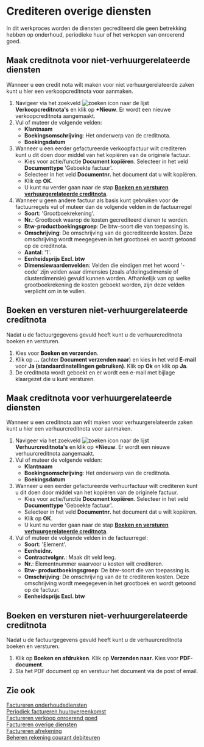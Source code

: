 # Crediteren overige diensten

In dit werkproces worden de diensten gecrediteerd die geen betrekking hebben op onderhoud, periodieke huur of het verkopen van onroerend goed.

## Maak creditnota voor niet-verhuurgerelateerde diensten

Wanneer u een credit nota wilt maken voor niet verhuurgerelateerde zaken kunt u hier een verkoopcreditnota voor aanmaken. 

1. Navigeer via het zoekveld ![zoeken icon](/assets/images/zoeken.png "zoeken icon") naar de lijst **Verkoopcreditnota's** en klik op **+Nieuw**. Er wordt een nieuwe verkoopcreditnota aangemaakt. 
2. Vul of muteer de volgende velden:
	- **Klantnaam**
	- **Boekingsomschrijving**: Het onderwerp van de creditnota.
	- **Boekingsdatum**
3. Wanneer u een eerder gefactureerde verkoopfactuur wilt crediteren kunt u dit doen door middel van het kopiëren van de originele factuur. 
	- Kies voor actie/functie **Document kopiëren**. Selecteer in het veld **Documenttype** 'Geboekte factuur'. 
	- Selecteer in het veld **Documentnr.** het document dat u wilt kopiëren. 
	- Klik op **OK**. 
	- U kunt nu verder gaan naar de stap **[Boeken en versturen verhuurgerelateerde creditnota](#Boeken-en-versturen-verhuurgerelateerde-creditnota)**.
4. Wanneer u geen andere factuur als basis kunt gebruiken voor de factuurregels vul of muteer dan de volgende velden in de factuurregel
	- **Soort**: 'Grootboekrekening'.
	- **Nr.**: Grootboek waarop de kosten gecrediteerd dienen te worden. 
	- **Btw-productboekingsgroep**: De btw-soort die van toepassing is.
	- **Omschrijving**: De omschrijving van de gecrediteerde kosten. Deze omschrijving wordt meegegeven in het grootboek en wordt getoond op de creditnota. 
	- **Aantal**: '1'.
	- **Eenheidsprijs Excl. btw**
	 - **Dimensiewaardenvelden**: Velden die eindigen met het woord '-code' zijn velden waar dimensies (zoals afdelingsdimensie of clusterdimensie) gevuld kunnen worden. Afhankelijk van op welke grootboekrekening de kosten geboekt worden, zijn deze velden verplicht om in te vullen.  

## Boeken en versturen niet-verhuurgerelateerde creditnota

Nadat u de factuurgegevens gevuld heeft kunt u de verhuurcreditnota boeken en versturen. 

1. Kies voor **Boeken en verzenden**. 
2. Klik op **...** (achter **Document verzenden naar**) en kies in het veld **E-mail** voor **Ja (standaardinstellingen gebruiken)**. Klik op **Ok** en klik op **Ja**. 
3. De creditnota wordt geboekt en er wordt een e-mail met bijlage klaargezet die u kunt versturen. 

## Maak creditnota voor verhuurgerelateerde diensten

Wanneer u een creditnota aan wilt maken voor verhuurgerelateerde zaken kunt u hier een verhuurcreditnota voor aanmaken. 

1. Navigeer via het zoekveld ![zoeken icon](/assets/images/zoeken.png "zoeken icon") naar de lijst **Verhuurcreditnota's** en klik op **+Nieuw**. Er wordt een nieuwe verhuurcreditnota aangemaakt. 
2. Vul of muteer de volgende velden:
	- **Klantnaam**
	- **Boekingsomschrijving**: Het onderwerp van de creditnota.
	- **Boekingsdatum**
3. Wanneer u een eerder gefactureerde verhuurfactuur wilt crediteren kunt u dit doen door middel van het kopiëren van de originele factuur. 
	- Kies voor actie/functie **Document kopiëren**. Selecteer in het veld **Documenttype** 'Geboekte factuur'. 
	- Selecteer in het veld **Documentnr.** het document dat u wilt kopiëren. 
	- Klik op **OK**. 
	- U kunt nu verder gaan naar de stap **[Boeken en versturen verhuurgerelateerde creditnota](#Boeken-en-versturen-verhuurgerelateerde-creditnota)**.
4. Vul of muteer de volgende velden in de factuurregel:
	- **Soort**: 'Element'.
	- **Eenheidnr.**
	- **Contractvolgnr.**: Maak dit veld leeg.
	- **Nr.**: Elementnummer waarvoor u kosten wilt crediteren.
	- **Btw- productboekingsgroep**: De btw-soort die van toepassing is.
	- **Omschrijving**: De omschrijving van de te crediteren kosten. Deze omschrijving wordt meegegeven in het grootboek en wordt getoond op de factuur. 
	- **Eenheidsprijs Excl. btw**

## Boeken en versturen niet-verhuurgerelateerde creditnota

Nadat u de factuurgegevens gevuld heeft kunt u de verhuurcreditnota boeken en versturen. 

1. Klik op **Boeken en afdrukken**. Klik op **Verzenden naar**. Kies voor **PDF-document**. 
3. Sla het PDF document op en verstuur het document via de post of email. 

## Zie ook

[Factureren onderhoudsdiensten](../factureren-onderhoudsdiensten/)  
[Periodiek factureren huurovereenkomst](../periodiek-factureren-huurovereenkomst/)  
[Factureren verkoop onroerend goed](../factureren-verkoop-onroerend-goed/)  
[Factureren overige diensten](../factureren-overige-diensten/)  
[Factureren afrekening](../factureren-afrekening/)  
[Beheren rekening courant debiteuren](../beheren-rekening-courant-debiteuren/)

